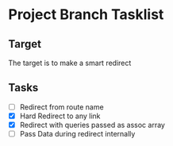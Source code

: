 # Project Branch Tasklist

## Target

The target is to make a smart redirect

## Tasks

- [ ] Redirect from route name
- [x] Hard Redirect to any link
- [x] Redirect with queries passed as assoc array
- [ ] Pass Data during redirect internally
